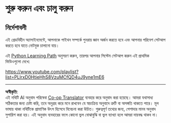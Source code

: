 <!--
CO_OP_TRANSLATOR_METADATA:
{
  "original_hash": "4c4698044bb8af52cfb6388a4ee0e53b",
  "translation_date": "2025-08-29T21:30:20+00:00",
  "source_file": "1-Introduction/1-intro-to-ML/assignment.md",
  "language_code": "bn"
}
-->
# শুরু করুন এবং চালু করুন

## নির্দেশাবলী

এই গ্রেডবিহীন অ্যাসাইনমেন্টে, আপনাকে পাইথন সম্পর্কে পুনরায় জ্ঞান অর্জন করতে হবে এবং আপনার পরিবেশ সেটআপ করতে হবে যাতে নোটবুক চালানো যায়।

এই [Python Learning Path](https://docs.microsoft.com/learn/paths/python-language/?WT.mc_id=academic-77952-leestott) অনুসরণ করুন, তারপর আপনার সিস্টেম সেটআপ করুন এই প্রাথমিক ভিডিওগুলো দেখে:

https://www.youtube.com/playlist?list=PLlrxD0HtieHhS8VzuMCfQD4uJ9yne1mE6

---

**অস্বীকৃতি**:  
এই নথিটি AI অনুবাদ পরিষেবা [Co-op Translator](https://github.com/Azure/co-op-translator) ব্যবহার করে অনুবাদ করা হয়েছে। আমরা যথাসাধ্য সঠিকতার জন্য চেষ্টা করি, তবে অনুগ্রহ করে মনে রাখবেন যে স্বয়ংক্রিয় অনুবাদে ত্রুটি বা অসঙ্গতি থাকতে পারে। মূল ভাষায় থাকা নথিটিকে প্রামাণিক উৎস হিসেবে বিবেচনা করা উচিত। গুরুত্বপূর্ণ তথ্যের জন্য, পেশাদার মানব অনুবাদ সুপারিশ করা হয়। এই অনুবাদ ব্যবহারের ফলে কোনো ভুল বোঝাবুঝি বা ভুল ব্যাখ্যা হলে আমরা দায়বদ্ধ থাকব না।